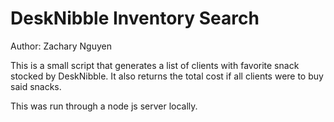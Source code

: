 # DeskNibble Inventory Search
Author: Zachary Nguyen

This is a small script that generates a list of clients with favorite snack stocked by DeskNibble.
It also returns the total cost if all clients were to buy said snacks.

This was run through a node js server locally.
